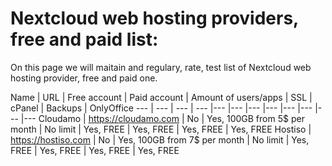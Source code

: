 # Nextcloud web hosting providers, free and paid list:
On this page we will maitain and regulary, rate, test list of Nextcloud web hosting provider, free and paid one.

Name | URL | Free account | Paid account | Amount of users/apps | SSL | cPanel | Backups | OnlyOffice
--- | --- | --- | --- |--- |--- |--- |--- |--- |--- |--- |---
Cloudamo | https://cloudamo.com | No | Yes, 100GB from 5$ per month | No limit | Yes, FREE | Yes, FREE | Yes, FREE | Yes, FREE
Hostiso | https://hostiso.com | No | Yes, 100GB from 7$ per month | No limit | Yes, FREE | Yes, FREE | Yes, FREE | Yes, FREE
